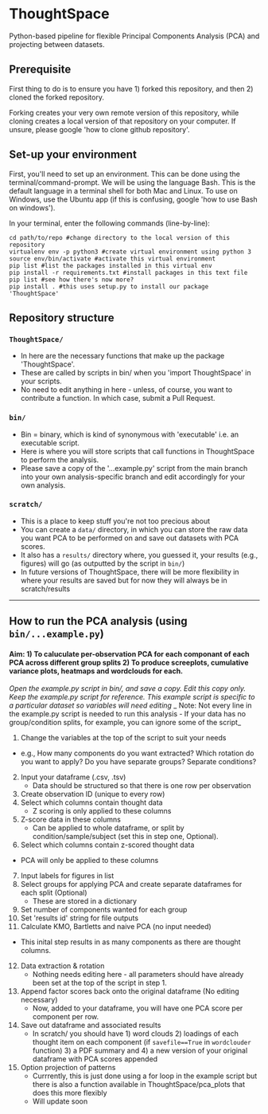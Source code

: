 # ThoughtSpace
Python-based pipeline for flexible Principal Components Analysis (PCA) and projecting between datasets. 

## Prerequisite 
First thing to do is to ensure you have 1) forked this repository, and then 2) cloned the forked repository.

Forking creates your very own remote version of this repository, while cloning creates a local version of that repository on your computer. If unsure, please google 'how to clone github repository'. 

## Set-up your environment
First, you'll need to set up an environment. This can be done using the terminal/command-prompt. 
We will be using the language Bash. This is the default language in a terminal shell for both Mac and Linux. To use on Windows, use the Ubuntu app (if this is confusing, google 'how to use Bash on windows').

In your terminal, enter the following commands (line-by-line):
```
cd path/to/repo #change directory to the local version of this repository 
virtualenv env -p python3 #create virtual environment using python 3
source env/bin/activate #activate this virtual environment
pip list #list the packages installed in this virtual env
pip install -r requirements.txt #install packages in this text file 
pip list #see how there's now more?
pip install . #this uses setup.py to install our package 'ThoughtSpace'
```

## Repository structure 

### `ThoughtSpace/`
- In here are the necessary functions that make up the package 'ThoughtSpace'.
- These are called by scripts in bin/ when you 'import ThoughtSpace' in your scripts. 
- No need to edit anything in here - unless, of course, you want to contribute a function. In which case, submit a Pull Request. 

### `bin/`
- Bin = binary, which is kind of synonymous with 'executable' i.e. an executable script.
- Here is where you will store scripts that call functions in ThoughtSpace to perform the analysis. 
- Please save a copy of the '...example.py' script from the main branch into your own analysis-specific branch and edit accordingly for your own analysis.

### `scratch/`
- This is a place to keep stuff you're not too precious about
- You can create a `data/` directory, in which you can store the raw data you want PCA to be performed on and save out datasets with PCA scores. 
- It also has a `results/` directory where, you guessed it, your results (e.g., figures) will go (as outputted by the script in `bin/`)
- In future versions of ThoughtSpace, there will be more flexibility in where your results are saved but for now they will always be in scratch/results

---

## How to run the PCA analysis (using `bin/...example.py`)

#### Aim: 1) To caluculate per-observation PCA for each componant of each PCA across different group splits 2) To produce screeplots, cumulative variance plots, heatmaps and wordclouds for each.

_Open the example.py script in bin/, and save a copy. Edit this copy only. Keep the example.py script for reference._
_This example script is specific to a particular dataset so variables will need editing_
_ Note: Not every line in the example.py script is needed to run this analysis - If your data has no group/condition splits, for example, you can ignore some of the script_ 

1. Change the variables at the top of the script to suit your needs 
- e.g., How many components do you want extracted? Which rotation do you want to apply? Do you have separate groups? Separate conditions?
2. Input your dataframe (.csv, .tsv)
   - Data should be structured so that there is one row per observation
3. Create observation ID (unique to every row)
4. Select which columns contain thought data 
   - Z scoring is only applied to these columns
5. Z-score data in these columns
   - Can be applied to whole dataframe, or split by condition/sample/subject (set this in step one, Optional).
6. Select which columns contain z-scored thought data
- PCA will only be applied to these columns
7. Input labels for figures in list
8. Select groups for applying PCA and create separate dataframes for each split (Optional)
   - These are stored in a dictionary 
9. Set number of components wanted for each group
10. Set 'results id' string for file outputs
11. Calculate KMO, Bartletts and naive PCA (no input needed)
   - This inital step results in as many components as there are thought columns.
12. Data extraction & rotation
    - Nothing needs editing here - all parameters should have already been set at the top of the script in step 1.
11. Append factor scores back onto the original dataframe (No editing necessary)
    - Now, added to your dataframe, you will have one PCA score per component per row. 
12. Save out dataframe and associated results 
    - In scratch/ you should have 1) word clouds 2) loadings of each thought item on each component (if `savefile==True` in `wordclouder` function) 3) a PDF summary and 4) a new version of your original dataframe with PCA scores appended 
13. Option projection of patterns
    - Currrently, this is just done using a for loop in the example script but there is also a function available in ThoughtSpace/pca_plots that does this more flexibly
    - Will update soon




